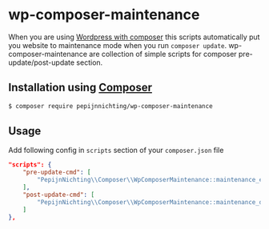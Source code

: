 # wp-composer-maintenance

When you are using [Wordpress with composer](https://roots.io/using-composer-with-wordpress/) this scripts automatically put you website to maintenance mode when you run `composer update`.
wp-composer-maintenance are collection of simple scripts for composer pre-update/post-update section.

## Installation using [Composer](http://getcomposer.org/)

```bash
$ composer require pepijnnichting/wp-composer-maintenance
```

## Usage
Add following config in `scripts` section of your `composer.json` file

```json
"scripts": {
	"pre-update-cmd": [
		"PepijnNichting\\Composer\\WpComposerMaintenance::maintenance_enable"
	],
	"post-update-cmd": [
		"PepijnNichting\\Composer\\WpComposerMaintenance::maintenance_disable"
	]
},
```